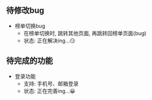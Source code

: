 ## 待修改bug

- 榜单切换bug
  - 在榜单切换时, 跳转其他页面, 再跳转回榜单页面(bug)
  - 状态: 正在解决ing...😏

## 待完成的功能

- 登录功能
  - 支持: 手机号、邮箱登录
  - 状态: 正在完善ing...😀